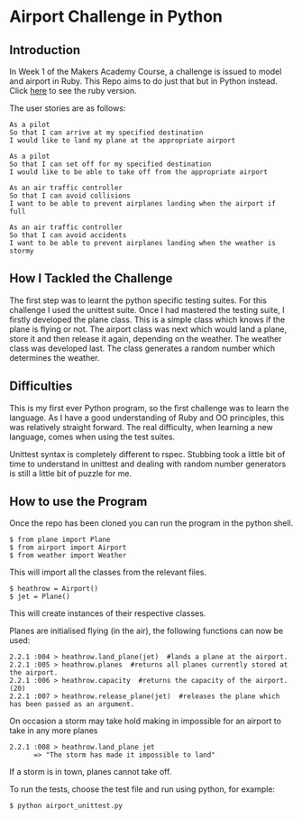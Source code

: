Airport Challenge in Python
=================

Introduction
---------
In Week 1 of the Makers Academy Course, a challenge is issued to model and airport in Ruby. This Repo aims to do just that but in Python instead. Click [here](https://github.com/jonathansayer/airport_challenge) to see the ruby version.

The user stories are as follows:

```
As a pilot
So that I can arrive at my specified destination
I would like to land my plane at the appropriate airport

As a pilot
So that I can set off for my specified destination
I would like to be able to take off from the appropriate airport

As an air traffic controller
So that I can avoid collisions
I want to be able to prevent airplanes landing when the airport if full

As an air traffic controller
So that I can avoid accidents
I want to be able to prevent airplanes landing when the weather is stormy
```

How I Tackled the Challenge
-------
The first step was to learnt the python specific testing suites. For this challenge I used the unittest suite. Once I had mastered the testing suite, I firstly developed the plane class. This is a simple class which knows if the plane is flying or not. The airport class was next which would land a plane, store it and then release it again, depending on the weather. The weather class was developed last. The class generates a random number which determines the weather.

Difficulties
-----
This is my first ever Python program, so the first challenge was to learn the language. As I have a good understanding of Ruby and OO principles, this was relatively straight forward.
The real difficulty, when learning a new language, comes when using the test suites.

Unittest syntax is completely different to rspec. Stubbing took a little bit of time to understand in unittest and dealing with random number generators is still a little bit of puzzle for me.

How to use the Program
-----
Once the repo has been cloned you can run the program in the python shell.

```
$ from plane import Plane
$ from airport import Airport
$ from weather import Weather
```

This will import all the classes from the relevant files.

```
$ heathrow = Airport()
$ jet = Plane()
```

This will create instances of their respective classes.

Planes are initialised flying (in the air), the following functions can now be used:

```
2.2.1 :004 > heathrow.land_plane(jet)  #lands a plane at the airport.
2.2.1 :005 > heathrow.planes  #returns all planes currently stored at the airport.
2.2.1 :006 > heathrow.capacity  #returns the capacity of the airport.(20)
2.2.1 :007 > heathrow.release_plane(jet)  #releases the plane which has been passed as an argument.
```
On occasion a storm may take hold making in impossible for an airport to take in any more planes

```
2.2.1 :008 > heathrow.land_plane jet
      => "The storm has made it impossible to land"  
```
If a storm is in town, planes cannot take off.

To run the tests, choose the test file and run using python, for example:

```
$ python airport_unittest.py
```
